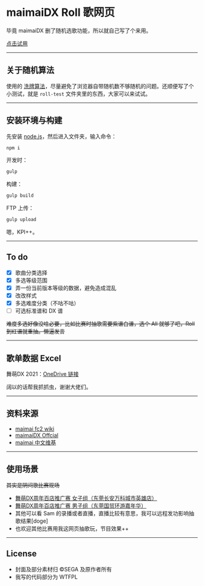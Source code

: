 # maimaiDX Roll 歌网页

毕竟 maimaiDX 删了随机选歌功能，所以就自己写了个来用。

[点击试用](https://roll.maimoe.in/maimai)

---

## 关于随机算法

使用的 [洗牌算法](https://www.zhihu.com/question/68330851)，尽量避免了浏览器自带随机数不够随机的问题。还顺便写了个小测试，就是 `roll-test` 文件夹里的东西，大家可以来试试。

---

## 安装环境与构建

先安装 [node.js](https://nodejs.org)，然后进入文件夹，输入命令：

```bash
npm i
```

开发时：

```bash
gulp
```

构建：

```bash
gulp build
```

FTP 上传：

```bash
gulp upload
```

嗯，KPI++。

---

## To do

- [x] 歌曲分类选择
- [x] 多选等级范围
- [x] 弄一份当前版本等级的数据，避免造成混乱
- [x] 改改样式
- [x] 多选难度分类（不咕不咕）
- [ ] 可选标准谱和 DX 谱

~~难度多选好像没啥必要，比如比赛时抽歌需要紫谱白谱，选个 All 就够了吧，Roll 到红谱就重抽。懒逼发言~~

---

## 歌单数据 Excel

舞萌DX 2021：[OneDrive 链接](https://1drv.ms/x/s!ArePsgkuEqXhqmnLl0QyCovF9Sq1?e=amxLw2)

阔以的话帮我抓抓虫，谢谢大佬们。

---

## 资料来源

- [maimai fc2 wiki](https://maimai.wiki.fc2.com/)
- [maimaiDX Offcial](https://maimai.sega.jp/song/)
- [maimai 中文维基](https://maimai.fandom.com/zh/wiki/Maimai%E4%B8%AD%E6%96%87_%E7%BB%B4%E5%9F%BA)

---

## 使用场景
~~其实是阴间歌比赛现场~~
- [舞萌DX周年百店推广赛 女子组（东莞长安万科城市英雄店）](https://www.bilibili.com/video/BV1DV411t7zi)
- [舞萌DX周年百店推广赛 男子组（东莞国贸环游嘉年华）](https://www.bilibili.com/video/BV17y4y1n7Vs)
- 其他可以看 Sam 的录播或者直播，直播比较有意思，我可以远程发功影响抽歌结果\[doge\]
- 也欢迎其他比赛用我这网页抽歌玩，节目效果++

---

## License
- 封面及部分素材归 &copy;SEGA 及原作者所有
- 我写的代码部分为 WTFPL